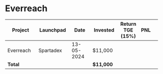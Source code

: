 # Everreach



<table data-full-width="true"><thead><tr><th width="152">Project</th><th width="138">Launchpad</th><th width="132">Date</th><th width="133">Invested</th><th>Return TGE (15%)</th><th>PNL</th><th></th></tr></thead><tbody><tr><td>Everreach</td><td>Spartadex</td><td>13-05-2024</td><td>$11,000</td><td></td><td></td><td></td></tr><tr><td><strong>Total</strong></td><td></td><td></td><td><strong>$11,000</strong></td><td></td><td></td><td></td></tr></tbody></table>

